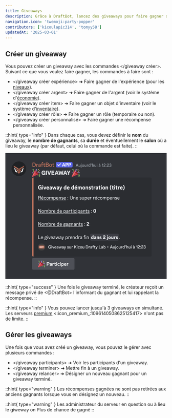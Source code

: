 ```yaml
---
title: Giveaways
description: Grâce à DraftBot, lancez des giveaways pour faire gagner de superbes récompenses à vos membres !
navigation.icon: 'twemoji:party-popper'
contributors: ['kicoulapic314', 'tomyy58']
updatedAt: '2025-03-01'
---
```


## Créer un giveaway

Vous pouvez créer un giveaway avec les commandes \</giveaway créer>. Suivant ce que vous voulez faire gagner, les commandes à faire sont :

- \</giveaway créer expérience> ➜ Faire gagner de l'expérience (pour les [niveaux](/docs/modules/niveaux)).
- \</giveaway créer argent> ➜ Faire gagner de l'argent (voir le système d'[économie](/docs/modules/economie)).
- \</giveaway créer item> ➜ Faire gagner un objet d'inventaire (voir le système d'[inventaire](/docs/modules/inventaire)).
- \</giveaway créer rôle> ➜ Faire gagner un rôle (temporaire ou non).
- \</giveaway créer personnalisé> ➜ Faire gagner une récompense personnalisée.

::hint{ type="info" }
  Dans chaque cas, vous devez définir le **nom** du giveaway, le **nombre de gagnants**, sa **durée** et éventuellement le **salon** où a lieu le giveaway (par défaut, celui où la commande est faite).
::

![Aperçu d'un giveaway pour une récompense personnalisée.](../assets/giveaways/apercu_giveaway.png)

::hint{ type="success" }
  Une fois le giveaway terminé, le créateur reçoit un message privé de <@DraftBot> l'informant du gagnant et lui rappelant la récompense.
::

::hint{ type="info" }
  Vous pouvez lancer jusqu'à 3 giveaways en simultané. Les serveurs [premium](/premium) <:icon_premium_:1096140508625125417> n'ont pas de limite.
::

## Gérer les giveaways

Une fois que vous avez créé un giveaway, vous pouvez le gérer avec plusieurs commandes :

- \</giveaway participants> ➜ Voir les participants d'un giveaway.
- \</giveaway terminer> ➜ Mettre fin à un giveaway.
- \</giveaway relancer> ➜ Désigner un nouveau gagnant pour un giveaway terminé.

::hint{ type="warning" }
  Les récompenses gagnées ne sont pas retirées aux anciens gagnants lorsque vous en désignez un nouveau.
::

::hint{ type="warning" }
  Les administrateur du serveur en question ou à lieu le giweway on Plus de chance de gagné
::